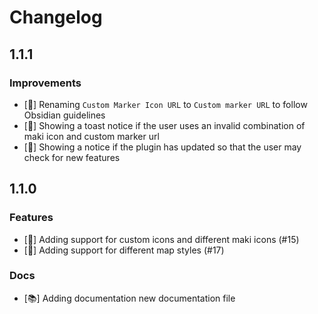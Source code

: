 # Changelog

## 1.1.1

### Improvements

-   [💎] Renaming `Custom Marker Icon URL` to `Custom marker URL` to follow Obsidian guidelines
-   [💎] Showing a toast notice if the user uses an invalid combination of maki icon and custom marker url
-   [💎] Showing a notice if the plugin has updated so that the user may check for new features

## 1.1.0

### Features

-   [🚀] Adding support for custom icons and different maki icons (#15)
-   [🚀] Adding support for different map styles (#17)

### Docs

-   [📚] Adding documentation new documentation file
